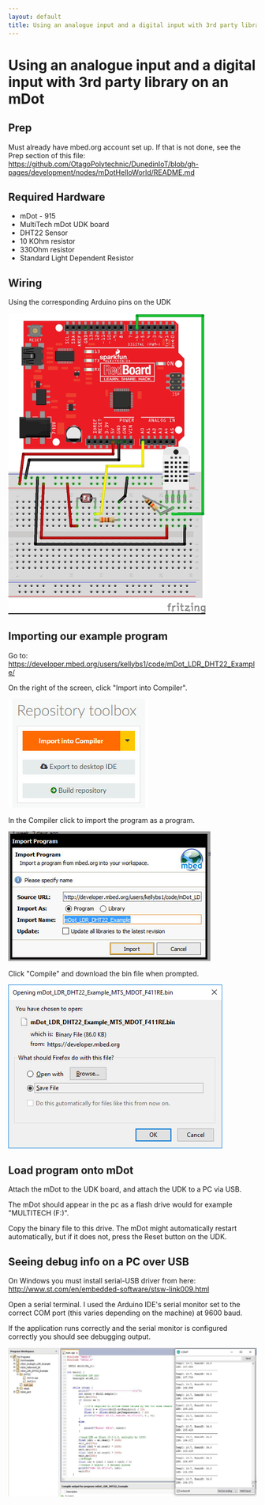 ```yaml
---
layout: default
title: Using an analogue input and a digital input with 3rd party library on an mDot
---
```


# Using an analogue input and a digital input with 3rd party library on an mDot

## Prep

Must already have mbed.org account set up.
If that is not done, see the Prep section of this file:
https://github.com/OtagoPolytechnic/DunedinIoT/blob/gh-pages/development/nodes/mDotHelloWorld/README.md


## Required Hardware

* mDot - 915
* MultiTech mDot UDK board
* DHT22 Sensor
* 10 KOhm resistor
* 330Ohm resistor
* Standard Light Dependent Resistor


## Wiring

Using the corresponding Arduino pins on the UDK

<img src="MDotDigitalandAnaloguepics/ldrdht22wiring.jpg" width="400px">


## Importing our example program

Go to: <a href="https://developer.mbed.org/users/kellybs1/code/mDot_LDR_DHT22_Example/">https://developer.mbed.org/users/kellybs1/code/mDot_LDR_DHT22_Example/</a>           


On the right of the screen, click "Import into Compiler".

<img src="MDotDigitalandAnaloguepics/importintocompiler.jpg">

In the Compiler click to import the program as a program.

<img src="MDotDigitalandAnaloguepics/importasprogram.jpg">

Click "Compile" and download the bin file when prompted.

<img src="MDotDigitalandAnaloguepics/savebin.jpg">


## Load program onto mDot

Attach the mDot to the UDK board, and attach the UDK to a PC via USB.

The mDot should appear in the pc as a flash drive would for example "MULTITECH (F:)".

Copy the binary file to this drive. The mDot might automatically restart automatically, but if it does not, press the Reset button on the UDK.

## Seeing debug info on a PC over USB

On Windows you must install serial-USB driver from here: <a href="http://www.st.com/en/embedded-software/stsw-link009.html">http://www.st.com/en/embedded-software/stsw-link009.html</a>

Open a serial terminal. I used the Arduino IDE's serial monitor set to the correct COM port (this varies depending on the machine) at 9600 baud.

If the application runs correctly and the serial monitor is configured correctly you should see debugging output.

<img src="MDotDigitalandAnaloguepics/ldrdht22output.jpg">
